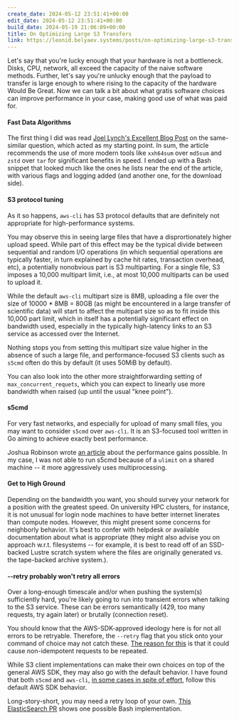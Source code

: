 ```yaml
---
create_date: 2024-05-12 23:51:41+00:00
edit_date: 2024-05-12 23:51:41+00:00
build_date: 2024-05-19 21:06:09+00:00
title: On Optimizing Large S3 Transfers
link: https://leonid.belyaev.systems/posts/on-optimizing-large-s3-transfers.html
---
```



Let's say that you're lucky enough that your hardware is not a bottleneck. Disks, CPU, network, all exceed the capacity of the naive software methods. Further, let's say you're unlucky enough that the payload to transfer is large enough to where rising to the capacity of the hardware Would Be Great. Now we can talk a bit about what gratis software choices can improve performance in your case, making good use of what was paid for.

#### Fast Data Algorithms

The first thing I did was read [Joel Lynch's Excellent Blog Post](https://jolynch.github.io/posts/use_fast_data_algorithms/) on the same-similar question, which acted as my starting point. In sum, the article recommends the use of more modern tools like `xxh64sum` over `md5sum` and `zstd` over `tar` for significant benefits in speed. I ended up with a Bash snippet that looked much like the ones he lists near the end of the article, with various flags and logging added (and another one, for the download side).

#### S3 protocol tuning

As it so happens, `aws-cli` has S3 protocol defaults that are definitely not appropriate for high-performance systems.

You may observe this in seeing large files that have a disprortionately higher upload speed. While part of this effect may be the typical divide between sequential and random I/O operations (in which sequential operations are typically faster, in turn explained by cache hit rates, transaction overhead, etc), a potentially nonobvious part is S3 multiparting. For a single file, S3 imposes a 10,000 multipart limit, i.e., at most 10,000 multiparts can be used to upload it.

While the default `aws-cli` multipart size is 8MB, uploading a file over the size of 10000 * 8MB = 80GB (as might be encountered in a large transfer of scientific data) will start to affect the multipart size so as to fit inside this 10,000 part limit, which in itself has a potentially significant effect on bandwidth used, especially in the typically high-latency links to an S3 service as accessed over the Internet.

Nothing stops you from setting this multipart size value higher in the absence of such a large file, and performance-focused S3 clients such as `s5cmd` often do this by default (it uses 50MiB by default).

You can also look into the other more straightforwarding setting of `max_concurrent_requets`, which you can expect to linearly use more bandwidth when raised (up until the usual "knee point").

#### s5cmd

For very fast networks, and especially for upload of many small files, you may want to consider `s5cmd` over `aws-cli`. It is an S3-focused tool written in Go aiming to achieve exactly best performance.

Joshua Robinson wrote [an article](https://joshua-robinson.medium.com/s5cmd-for-high-performance-object-storage-7071352cc09d) about the performance gains possible. In my case, I was not able to run s5cmd because of a `ulimit` on a shared machine -- it more aggressively uses multiprocessing.

#### Get to High Ground

Depending on the bandwidth you want, you should survey your network for a position with the greatest speed. On university HPC clusters, for instance, it is not unusual for login node machines to have better internet linerates than compute nodes. However, this might present some concerns for neighborly behavior. It's best to confer with helpdesk or available documentation about what is appropriate (they might also advise you on approach w.r.t. filesystems -- for example, it is best to read off of an SSD-backed Lustre scratch system where the files are originally generated vs. the tape-backed archive system.).

#### --retry probably won't retry all errors

Over a long-enough timescale and/or when pushing the system(s) sufficiently hard, you're likely going to run into transient errors when talking to the S3 service. These can be errors semantically (429, too many requests, try again later) or brutally (connection reset).

You should know that the AWS-SDK-approved ideology here is for not all errors to be retryable. Therefore, the `--retry` flag that you stick onto your command of choice may not catch these. [The reason for this](https://github.com/aws/aws-sdk-go/issues/4793) is that it could cause non-idempotent requests to be repeated.

While S3 client implementations can make their own choices on top of the general AWS SDK, they may also go with the default behavior. I have found that both `s5cmd` and `aws-cli`, [in some cases in spite of effort](https://github.com/peak/s5cmd/issues/294), follow this default AWS SDK behavior.

Long-story-short, you may need a retry loop of your own. [This ElasticSearch PR](https://github.com/elastic/elasticsearch/pull/48560) shows one possible Bash implementation.